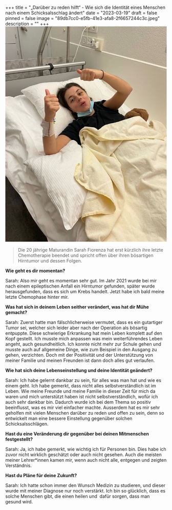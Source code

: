 +++
title = "„Darüber zu reden hilft“ - Wie sich die Identität eines Menschen nach einem Schicksalsschlag ändert"
date = "2023-03-19"
draft = false
pinned = false
image = "89db7cc0-e5fb-41e3-afa8-2f6657244c3c.jpeg"
description = ""
+++
![Sarah zeigt sich selbst positiv im Krankenhaus](89db7cc0-e5fb-41e3-afa8-2f6657244c3c.jpeg)



> Die 20 jährige Maturandin Sarah Fiorenza hat erst kürzlich ihre letzte Chemotherapie beendet und spricht offen über ihren bösartigen Hirntumor und dessen Folgen. 
>



**Wie geht es dir momentan?** 

Sarah: Also mir geht es momentan sehr gut. Im Jahr 2021 wurde bei mir nach einem epileptischen Anfall ein Hirntumor gefunden, später wurde herausgefunden, dass es sich um Krebs handelt. Jetzt habe ich bald meine letzte Chemophase hinter mir. 

**Was hat sich in deinem Leben seither verändert, was hat dir Mühe gemacht?**

Sarah: Zuerst hatte man fälschlicherweise vermutet, dass es ein gutartiger Tumor sei, welcher sich leider aber nach der Operation als bösartig entpuppte. Diese schwierige Erkrankung hat mein Leben komplett auf den Kopf gestellt. Ich musste mich anpassen was mein weiterführendes Leben angeht, auch gesundheitlich. Ich konnte nicht mehr zur Schule gehen und musste auch auf allgemeine Dinge, wie zum Beispiel in den Ausgang zu gehen, verzichten. Doch mit der Positivität und der Unterstützung von meiner Familie und meinen Freunden ist dann doch alles gut verlaufen. 

**Wie hat sich deine Lebenseinstellung und deine Identität geändert?**

Sarah: Ich habe gelernt dankbar zu sein, für alles was man hat und wie es einem geht. Ich habe gemerkt, dass nicht alles selbstverständlich ist im Leben. Wie meine Freunde und meine Familie in dieser Zeit für mich da waren und mich unterstützt haben ist nicht selbstverständlich, wofür ich auch sehr dankbar bin. Dadurch wurde ich bei dem Thema so positiv beeinflusst, was es mir viel einfacher machte. Ausserdem hat es mir sehr geholfen mit vielen Menschen darüber zu reden und offen zu sein, denn so entwickelt man eine bessere Einstellung gegenüber solchen Schicksalsschlägen. 

**Hast du eine Veränderung dir gegenüber bei deinen Mitmenschen festgestellt?**

Sarah: Ja, ich habe gemerkt, wie wichtig ich für Personen bin. Dies habe ich zuvor nicht wirklich geschätzt oder auch nicht gesehen. Auch die meisten meiner Lehrer*innen kamen mir, wenn auch nicht alle, entgegen und zeigten Verständnis. 

**Hast du Pläne für deine Zukunft?**

Sarah: Ich hatte schon immer den Wunsch Medizin zu studieren, und dieser wurde mit meiner Diagnose nur noch verstärkt. Ich bin so glücklich, dass es solche Menschen gibt, die einen heilen und  dafür sorgen, dass man gesund wird.